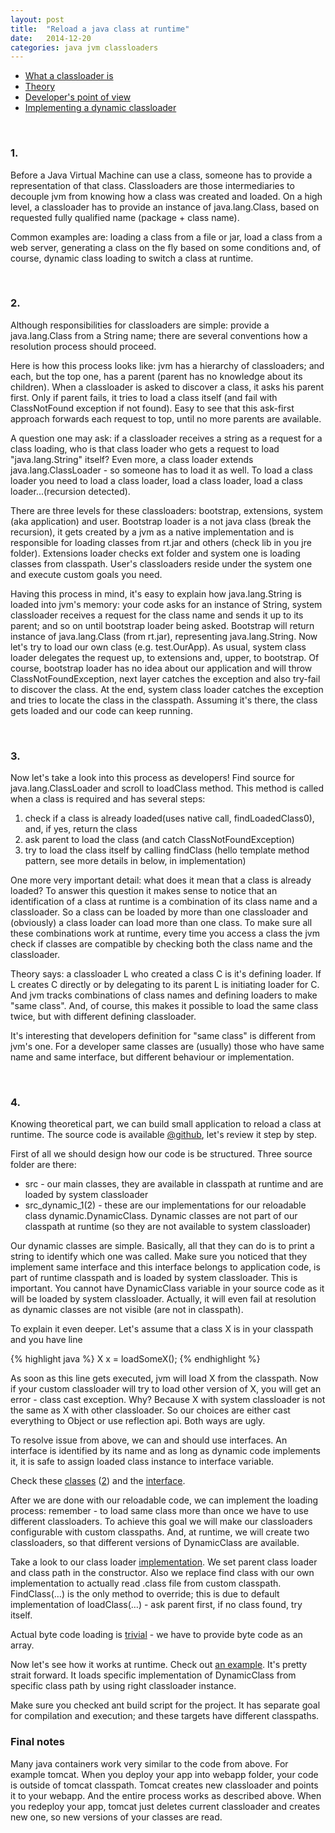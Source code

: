 ```yaml
---
layout: post
title:  "Reload a java class at runtime"
date:   2014-12-20
categories: java jvm classloaders
---
```


 * [What a classloader is](#1)
 * [Theory](#2)
 * [Developer's point of view](#3)
 * [Implementing a dynamic classloader](#4)

<br/>

### <a id="1"></a> 1.

Before a Java Virtual Machine can use a class, someone has to provide a representation of that class. Classloaders are those intermediaries to decouple jvm from knowing how a class was created and loaded. On a high level, a classloader has to provide an instance of java.lang.Class, based on requested fully qualified name (package + class name).

Common examples are: loading a class from a file or jar, load a class from a web server, generating a class on the fly based on some conditions and, of course, dynamic class loading to switch a class at runtime.

<br/>

### <a id="2"></a> 2.

Although responsibilities for classloaders are simple: provide a java.lang.Class from a String name; there are several conventions how a resolution process should proceed.

Here is how this process looks like: jvm has a hierarchy of classloaders; and each, but the top one, has a parent (parent has no knowledge about its children). When a classloader is asked to discover a class, it asks his parent first. Only if parent fails, it tries to load a class itself (and fail with ClassNotFound exception if not found). Easy to see that this ask-first approach forwards each request to top, until no more parents are available.

A question one may ask: if a classloader receives a string as a request for a class loading, who is that class loader who gets a request to load "java.lang.String" itself? Even more, a class loader extends java.lang.ClassLoader - so someone has to load it as well. To load a class loader you need to load a class loader, load a class loader, load a class loader...(recursion detected).

There are three levels for these classloaders: bootstrap, extensions, system (aka application) and user. Bootstrap loader is a not java class (break the recursion), it gets created by a jvm as a native implementation and is responsible for loading classes from rt.jar and others (check lib in you jre folder). Extensions loader checks ext folder and system one is loading classes from classpath. User's classloaders reside under the system one and execute custom goals you need.

Having this process in mind, it's easy to explain how java.lang.String is loaded into jvm's memory: your code asks for an instance of String, system classloader receives a request for the class name and sends it up to its parent; and so on until bootstrap loader being asked. Bootstrap will return instance of java.lang.Class (from rt.jar), representing java.lang.String.
Now let's try to load our own class (e.g. test.OurApp). As usual, system class loader delegates the request up, to extensions and, upper, to bootstrap. Of course, bootstrap loader has no idea about our application and will throw ClassNotFoundException, next layer catches the exception and also try-fail to discover the class. At the end, system class loader catches the exception and tries to locate the class in the classpath. Assuming it's there, the class gets loaded and our code can keep running.

<br/>

### <a id="3"></a> 3.

Now let's take a look into this process as developers! Find source for java.lang.ClassLoader and scroll to loadClass method. This method is called when a class is required and has several steps:

 1. check if a class is already loaded(uses native call, findLoadedClass0), and, if yes, return the class
 2. ask parent to load the class (and catch ClassNotFoundException)
 3. try to load the class itself by calling findClass (hello template method pattern,   see more details in below, in implementation)

One more very important detail: what does it mean that a class is already loaded? To answer this question it makes sense to notice that an identification of a class at runtime is a combination of its class name and a classloader. So a class can be loaded by more than one classloader and (obviously) a class loader can load more than one class. To make sure all these combinations work at runtime, every time you access a class the jvm check if classes are compatible by checking both the class name and the classloader.

Theory says: a classloader L who created a class C is it's defining loader. If L creates C directly or by delegating to its parent L is initiating loader for C. And jvm tracks combinations of class names and defining loaders to make "same class". And, of course, this makes it possible to load the same class twice, but with different defining classloader.

 It's interesting that developers definition for "same class" is different from jvm's one. For a developer same classes are (usually) those who have same name and same interface, but different behaviour or implementation.

<br/>

### <a id="4"></a> 4.

Knowing theoretical part, we can build small application to reload a class at runtime. The source code is available <a href="https://github.com/andrewromanenco/classloader-example" target="_blank">@github</a>, let's review it step by step.

First of all we should design how our code is be structured. Three source folder are there:

 * src - our main classes, they are available in classpath at runtime and are loaded by system classloader
 * src_dynamic_1(2) - these are our implementations for our reloadable class dynamic.DynamicClass. Dynamic classes are not part of our classpath at runtime (so they are not available to system classloader)

Our dynamic classes are simple. Basically, all that they can do is to print a string to identify which one was called. Make sure you noticed that they implement same interface and this interface belongs to application code, is part of runtime classpath and is loaded by system classloader. This is important. You cannot have DynamicClass variable in your source code as it will be loaded by system classloader. Actually, it will even fail at resolution as dynamic classes are not visible (are not in classpath).

To explain it even deeper. Let's assume that a class X is in your classpath and you have line

{% highlight java %}
X x = loadSomeX();
{% endhighlight %}

As soon as this line gets executed, jvm will load X from the classpath. Now if your custom classloader will try to load other version of X, you will get an error - class cast exception. Why? Because X with system classloader is not the same as X with other classloader. So our choices are either cast everything to Object or use reflection api. Both ways are ugly.

To resolve issue from above, we can and should use interfaces. An interface is identified by its name and as long as dynamic code implements it, it is safe to assign loaded class instance to interface variable.

Check these <a href="https://github.com/andrewromanenco/classloader-example/blob/master/src_dynamic_1/dynamic/DynamicClass.java" target="_blank">classes</a> (<a href="https://github.com/andrewromanenco/classloader-example/blob/master/src_dynamic_2/dynamic/DynamicClass.java" target="_blank">2</a>) and the <a href="https://github.com/andrewromanenco/classloader-example/blob/master/src/com/romanenco/cloader/Action.java" target="_blank">interface</a>.

After we are done with our reloadable code, we can implement the loading process: remember - to load same class more than once we have to use different classloaders. To achieve this goal we will make our classloaders configurable with custom classpaths. And, at runtime, we will create two classloaders, so that different versions of DynamicClass are available.

Take a look to our class loader <a href="https://github.com/andrewromanenco/classloader-example/blob/master/src/com/romanenco/cloader/CustomClassLoader.java" target="_blank">implementation</a>. We set parent class loader and class path in the constructor. Also we replace find class with our own implementation to actually read .class file from custom classpath. FindClass(…) is the only method to override; this is due to default implementation of loadClass(…) - ask parent first, if no class found, try itself.

Actual byte code loading is <a href="https://github.com/andrewromanenco/classloader-example/blob/master/src/com/romanenco/cloader/file/ByteFileReader.java" target="blank">trivial</a> - we have to provide byte code as an array.

Now let's see how it works at runtime. Check out <a href="https://github.com/andrewromanenco/classloader-example/blob/master/src/com/romanenco/cloader/Example.java" target="_blank">an example</a>. It's pretty strait forward. It loads specific implementation of DynamicClass from specific class path by using right classloader instance.

Make sure you checked ant build script for the project. It has separate goal for compilation and execution; and these targets have different classpaths.

### Final notes

Many java containers work very similar to the code from above. For example tomcat. When you deploy your app into webapp folder, your code is outside of tomcat classpath. Tomcat creates new classloader and points it to your webapp. And the entire process works as described above. When you redeploy your app, tomcat just deletes current classloader and creates new one, so new versions of your classes are read.
